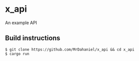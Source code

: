 # x_api

An example API

## Build instructions

```
$ git clone https://github.com/MrDahaniel/x_api && cd x_api
$ cargo run
``` 
